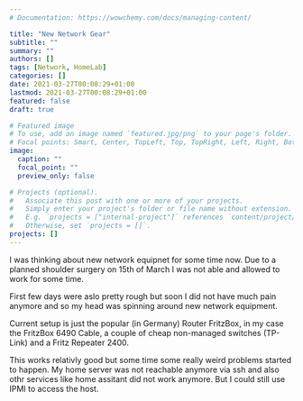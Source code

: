 ```yaml
---
# Documentation: https://wowchemy.com/docs/managing-content/

title: "New Network Gear"
subtitle: ""
summary: ""
authors: []
tags: [Network, HomeLab]
categories: []
date: 2021-03-27T00:08:29+01:00
lastmod: 2021-03-27T00:08:29+01:00
featured: false
draft: true

# Featured image
# To use, add an image named `featured.jpg/png` to your page's folder.
# Focal points: Smart, Center, TopLeft, Top, TopRight, Left, Right, BottomLeft, Bottom, BottomRight.
image:
  caption: ""
  focal_point: ""
  preview_only: false

# Projects (optional).
#   Associate this post with one or more of your projects.
#   Simply enter your project's folder or file name without extension.
#   E.g. `projects = ["internal-project"]` references `content/project/deep-learning/index.md`.
#   Otherwise, set `projects = []`.
projects: []
---
```


I was thinking about new network equipnet for some time now.
Due to a planned shoulder surgery on 15th of March I was not able and allowed to work for some time.

First few days were aslo pretty rough but soon I did not have much pain anymore and so my head was spinning around new network equipment.

Current setup is just the popular (in Germany) Router FritzBox, in my case the FritzBox 6490 Cable, a couple of cheap non-managed switches (TP-Link) and a Fritz Repeater 2400.

This works relativly good but some time some really weird problems started to happen.
My home server was not reachable anymore via ssh and also othr services like home assitant did not work anymore.
But I  could still use IPMI to access the host.